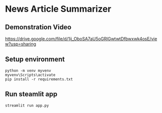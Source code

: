 # News Article Summarizer

## Demonstration Video
https://drive.google.com/file/d/1ij_OboSA7aU5oGRlGwtwtDfbwxwk4osE/view?usp=sharing

## Setup environment
```
python -m venv myvenv
myvenv\Scripts\activate
pip install -r requirements.txt
```

## Run steamlit app
```
streamlit run app.py
```
